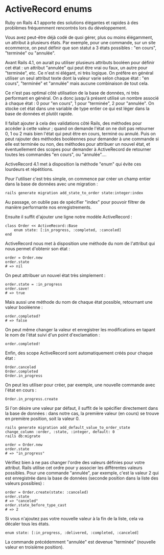 # ActiveRecord enums

Ruby on Rails 4.1 apporte des solutions élégantes et rapides à des problèmes fréquemment rencontrés lors du développement.

Vous avez peut-être déjà codé de quoi gérer, plus ou moins élégamment, un attribut à plusieurs états. Par exemple, pour une commande,
sur un site ecommerce, on peut définir que son statut a 3 états possibles : "en cours", "terminée" ou "annulée".

Avant Rails 4.1, on aurait pu utiliser plusieurs attributs booléen pour définir cet état : un attribut "annulée" qui peut être vrai ou faux, un autre pour "terminée", etc. Ce n'est ni élégant, ni très logique. On préfère en général utiliser un seul attribut texte dont la valeur varie selon chaque état : "en cours", "terminée" et "annulée" mais aucune combinaison de tout cela.

Ce n'est pas optimal côté utilisation de la base de données, ni très performant en général. On a donc jusqu'à présent utilisé un nombre associé à chaque état : 0 pour "en cours", 1 pour "terminée", 2 pour "annulée". On stocke cet état dans une variable de type entier
ce qui est léger dans la base de données et plutôt rapide.

Il fallait ajouter à cela des validations côté Rails, des méthodes pour accéder à cette valeur ; quand on demande l'état
on ne doit pas retourner 0, 1 ou 2 mais bien l'état qui peut être en cours, terminé ou annulé. Puis on peut rajouter des méthodes booléennes pour demander à une commande si elle est terminée ou non, des méthodes pour attribuer un nouvel état, et éventuellement des scopes pour demander à ActiveRecord de retourner toutes les commandes "en cours", ou "annulée"….

ActiveRecord 4.1 met à disposition la méthode "enum" qui évite ces lourdeurs et répétitions.

Pour l'utiliser c'est très simple, on commence par créer un champ entier dans la base de données avec une migration :

    rails generate migration add_state_to_order state:integer:index

Au passage, on oublie pas de spécifier "index" pour pouvoir filtrer de manière performante nos enregistrements.

Ensuite il suffit d'ajouter une ligne notre modèle ActiveRecord :

    class Order << ActiveRecord::Base
        enum state: [:in_progress, :completed, :canceled]
    end

ActiveRecord nous met à disposition une méthode du nom de l'attribut qui nous permet d'obtenir son état :

    order = Order.new
    order.state
    # => nil

On peut attribuer un nouvel état très simplement :

    order.state = :in_progress
    order.save!
    # => true

Mais aussi une méthode du nom de chaque état possible, retournant une valeur booléenne :

    order.completed?
    # => false

On peut même changer la valeur et enregistrer les modifications en tapant le nom de l'état suivi d'un point d'exclamation :

    order.completed!

Enfin, des scope ActiveRecord sont automatiquement créés pour chaque état :

    Order.canceled
    Order.completed
    Order.in_progress

On peut les utiliser pour créer, par exemple, une nouvelle commande avec l'état en cours :

    Order.in_progress.create

Si l'on désire une valeur par défaut, il suffit de le spécifier directement dans la base de données : dans notre cas, la première valeur (en cours) se trouve en première position, soit la valeur 0.

    rails generate migration add_default_value_to_order_state
    change_column :order, :state, :integer, default: 0
    rails db:migrate

    order = Order.new
    order.state
    # => "in_progress"

Vérifiez bien à ne pas changer l'ordre des valeurs définies pour votre attribut. Rails utilise cet ordre pour y associer les différentes valeurs possibles.
Pour une commande "annulée", par exemple, c'est la valeur 2 qui est enregistrée dans la base de données (seconde position dans la liste des valeurs possibles) :

    order = Order.create(state: :canceled)
    order.state
    # => "canceled"
    order.state_before_type_cast
    # => 2

Si vous n'ajoutez pas votre nouvelle valeur à la fin de la liste, cela va décaler tous les états.

    enum state: [:in_progress, :delivered, :completed, :canceled]

La commande précédemment "annulée" est devenue "terminée" (nouvelle valeur en troisième position).

